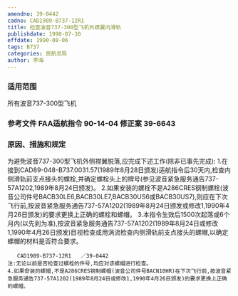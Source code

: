 ```yaml
---
amendno: 39-0442
cadno: CAD1989-B737-12R1
title: 检查波音737-300型飞机外襟翼内滑轨
publishdate: 1990-07-30
effdate: 1990-08-06
tags: B737
categories: 民航总局
author: 李海
---
```


### 适用范围 
所有波音737-300型飞机

### 参考文件    FAA适航指令 90-14-04 修正案 39-6643 

### 原因、措施和规定 
为避免波音737-300型飞机外侧襟翼脱落,应完成下述工作(除非已事先完成): 
    1.在接到CAD89-048-B737.0031.57(1989年8月28日颁发)适航指令后30天内,检查内侧滑轨前支点接头的螺栓,并确定螺栓头上的牌号(参见波音紧急服务通告737-57A1202,1989年8月24日颁发)。 
    2.如果安装的螺栓不是A286CRES钢制螺栓(波音公司件号BACB30LE6,BACB30LE7,BACB30US6或BACB30US7),则应在下次飞行前,按波音紧急服务通告737-57A1202(1989年8月24日颁发或修改1,1990年4月26日颁发)的要求更换上正确的螺栓和螺帽。 
    3.本指令生效后1500次起落或6个月内(以先到为准),按波音紧急服务通告737-57A1202(1989年8月24日或修改1,1990年4月26日颁发)目视检查或用涡流检查内侧滑轨前支点接头的螺帽,以确定螺帽的材料是否符合要求。 

       CAD1989-B737-12R1   ／39-0442 
    注:无论以前是否检查过螺栓的件号,均应对该螺帽进行检查。 
    4.如果安装的螺帽,不是A286CRES钢制螺帽(波音公司件号BACN10HR)在下次飞行前,按波音紧急服务通告737-57A1202(1989年8月24日或修改1,1990年4月26日颁发)的要求更换上正确的螺帽。
